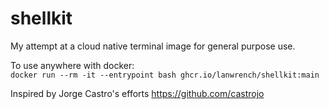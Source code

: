 # shellkit

My attempt at a cloud native terminal image for general purpose use.

To use anywhere with docker:\
`docker run --rm -it --entrypoint bash ghcr.io/lanwrench/shellkit:main`

Inspired by Jorge Castro's efforts https://github.com/castrojo
